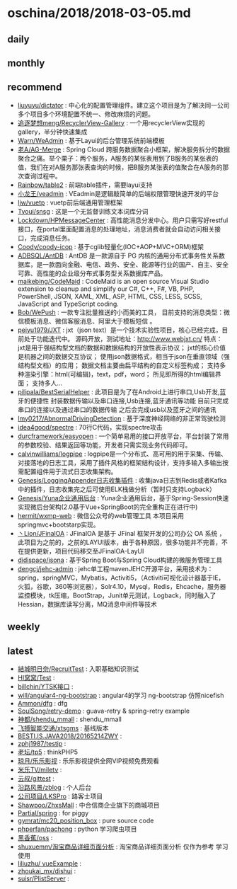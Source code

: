 # oschina/2018/2018-03-05.md



## daily



## monthly



## recommend

- [liuyuyu/dictator](http://git.oschina.net/liuyuyu/dictator) : 中心化的配置管理组件。建立这个项目是为了解决同一公司多个项目多个环境配置不统一、修改麻烦的问题。
- [追逐梦想meng/RecyclerView-Gallery](http://git.oschina.net/mengpeng920223/RecyclerView-Gallery) : 一个用recyclerView实现的gallery，半分钟快速集成
- [Warn/WeAdmin](http://git.oschina.net/lovetime/WeAdmin) : 基于Layui的后台管理系统前端模板
- [老A/AG-Merge](http://git.oschina.net/geek_qi/AG-Merge) : Spring Cloud 跨服务数据聚合小框架，解决服务拆分的数据聚合之痛。举个栗子：两个服务，A服务的某张表用到了B服务的某张表的值，我们在对A服务那张表查询的时候，把B服务某张表的值聚合在A服务的那次查询过程中。
- [Rainbow/table2](http://git.oschina.net/Ray3390/table2) : 前端table插件，需要layui支持
- [小龙王/veadmin](http://git.oschina.net/haigle/veadmin) : VEadmin是逻辑敲简单的后端权限管理快速开发的平台
- [ljw/vuetp](http://git.oschina.net/qq342855144/vuetp) : vuetp前后端通用管理框架
- [Tyoui/snsg](http://git.oschina.net/tyoui/snsg) : 这是一个无监督训练文本词库分词
- [Lockdown/HPMessageCenter](http://git.oschina.net/dugukuangshao/HPMessageCenter) : 高性能消息分发中心。用户只需写好restful接口，在portal里面配置消息的处理地址，消息消费者就会自动访问相关接口，完成消息任务。
- [Coody/coody-icop](http://git.oschina.net/coodyer/coody-icop) : 基于cglib轻量化(IOC+AOP+MVC+ORM)框架
- [ADBSQL/AntDB](http://git.oschina.net/adbsql/antdb) : AntDB 是一款源自于 PG 内核的通用分布式事务性关系数据库，是一款面向金融、电信、政务、安全、能源等行业的国产、自主、安全可靠、高性能的企业级分布式事务型关系数据库产品。
- [maikebing/CodeMaid](http://git.oschina.net/maikebing/codemaid) : CodeMaid is an open source Visual Studio extension to cleanup and simplify our C#, C++, F#, VB, PHP, PowerShell, JSON, XAML, XML, ASP, HTML, CSS, LESS, SCSS, JavaScript and TypeScript coding.
- [Bob/WePush](http://git.oschina.net/zhoubochina/WePush) : 一款专注批量推送的小而美的工具， 目前支持的消息类型：微信模板消息、微信客服消息、阿里大于模板短信 。
- [peiyu1979/JXT](http://git.oschina.net/peiyu1979/JXT) : jxt（json text）是一个技术实验性项目，核心已经完成，目前处于功能迭代中。 源码开放，测试地址：http://www.webjxt.cn/ 特点： jxt是用于强结构型文档的数据和数据结构的开放性表示协议； jxt的核心价值是机器之间的数据交互协议； 使用json数据格式，相当于json在垂直领域（强结构型文档）的应用； 数据文档主要由扁平结构的自定义标签构成； 支持多种渲染引擎：html(可编辑)，text，pdf，word； 所见即所得的html编辑界面； 支持多人...
- [pilipala/BestSerialHelper](http://git.oschina.net/hejinjin/BestSerialHelper) : 此项目是为了在Android上进行串口,Usb开发,蓝牙的便捷性 封装数据传输以及串口连接,Usb连接,蓝牙通讯等功能 目前只完成串口的连接以及通过串口的数据传输 之后会完成usb以及蓝牙之间的通讯
- [lmy0217/AbnormalDrivingDetection](http://git.oschina.net/lmy0217/AbnormalDrivingDetection) : 基于深度神经网络的非正常驾驶检测
- [idea4good/spectre](http://git.oschina.net/idea4good/spectre) : 70行C代码，实现spectre攻击
- [durcframework/easyopen](http://git.oschina.net/durcframework/easyopen) : 一个简单易用的接口开放平台，平台封装了常用的参数校验、结果返回等功能，开发者只需实现业务代码即可。
- [calvinwilliams/logpipe](http://git.oschina.net/calvinwilliams/logpipe) : logpipe是一个分布式、高可用的用于采集、传输、对接落地的日志工具，采用了插件风格的框架结构设计，支持多输入多输出按需配置组件用于流式日志收集架构。
- [Genesis/LoggingAppender日志收集插件](http://git.oschina.net/jxttian/LoggingAppender) : 收集java日志到Redis或者Kafka中的插件，日志收集完之后可使用ELK栈做分析（暂时只支持Logback）
- [Genesis/Yuna企业通用后台](http://git.oschina.net/jxttian/Yuna) : Yuna企业通用后台，基于Spring-Session快速实现微后台架构(2.0基于Vue+SpringBoot的完全重构正在进行中)
- [hermit/wxmp-web](http://git.oschina.net/qingfengtaizi/wxmp) : 微信公众号的web管理工具 本项目采用springmvc+bootstarp实现。
- [丶Lion/JFinalOA](http://git.oschina.net/glorylion/JFinalOA) : JFinalOA 是基于 JFinal 框架开发的公司办公 OA 系统 ， 此项目为之前的，之前的LAYUI版本，由于各种原因，很多功能并不完善，不在提供更新，项目代码移交至JFinalOA-LayUI
- [didispace/isona](http://git.oschina.net/didispace/isona) : 基于Spring Boot与Spring Cloud构建的微服务管理工具
- [dengcj/jehc-admin](http://git.oschina.net/jehc/jehc-admin) : jehc单工程mavenJEHC开源平台，采用技术为：spring，springMVC，Mybatis，Activiti5，（Activiti可视化设计器基于IE，火狐，谷歌，360等浏览器），Solr4.10，Mysql，Redis，Ehcache，服务器监控模块，tk压缩，BootStrap，Junit单元测试，Logback，同时融入了Hessian，数据库读写分离，MQ消息中间件等技术


## weekly



## latest

- [結城明日奈/RecruitTest](http://git.oschina.net/gesneriana/RecruitTest) : 入职基础知识测试
- [HI窝窝/Test](http://git.oschina.net/dyforever/test) : 
- [billchin/YTSK接口](http://git.oschina.net/billchin/YTSKJieKou) : 
- [will/angular4-ng-bootstrap](http://git.oschina.net/thinkpadpadthink/angular4-ng-bootstrap) : angular4的学习 ng-bootstrap 仿照nicefish
- [Ammon/dfg](http://git.oschina.net/a_mmon/dfg) : dfg
- [SoulSong/retry-demo](http://git.oschina.net/shuaisoul/retry-demo) : guava-retry & spring-retry example
- [神都/shendu_mmall](http://git.oschina.net/shendou/shendu_mmall) : shendu_mmall
- [飞搏智能交通/xtsgms](http://git.oschina.net/FableTraffic/xtsgms) : 基线版本
- [BESTI.IS.JAVA2018/20165214ZWY](http://git.oschina.net/BESTI-IS-JAVA-2018/20165214ZWY) : 
- [zphj1987/testip](http://git.oschina.net/zphj1987/testip) : 
- [老坛/tp5](http://git.oschina.net/dream_l/tp5) : thinkPHP5
- [琼月/乐乐影视](http://git.oschina.net/lelewa/LeLeYingShi) : 乐乐影视提供全网VIP视频免费观看
- [米乐TV/miletv](http://git.oschina.net/MILETV/miletv) : 
- [云叔/gittest](http://git.oschina.net/liuyun87/gittest) : 
- [沿路风景/zblog](http://git.oschina.net/null_678_1118/zblog) : 个人后台
- [公司项目/LKSPro](http://git.oschina.net/yiweida/LKSPro) : 路客士项目
- [Shawpoo/ZhxsMall](http://git.oschina.net/Shawpoo/ZhxsMall) : 中合信商企业旗下的商城项目
- [Partial/spring](http://git.oschina.net/Partial/spring) : for piggy
- [gymrat/mc20_position_box](http://git.oschina.net/aerob/mc20_position_box) : pure source code
- [phperfan/pachong](http://git.oschina.net/phperfan_464/pachong) : python 学习爬虫项目
- [黑香蕉/oss](http://git.oschina.net/hdjj/oss) : 
- [shuxuemm/淘宝商品详细页面分析](http://git.oschina.net/wenwugit/TaoBaoShangPinXiangXiYeMianFenXi) : 淘宝商品详细页面分析 仅作为参考 学习使用
- [liliuzhu/ vueExample](http://git.oschina.net/liliuzhu/vueExample) : 
- [zhoukai_mx/dishui](http://git.oschina.net/dishui/dishui) : 
- [suisr/PlistServer](http://git.oschina.net/suisr/PlistServer) : 